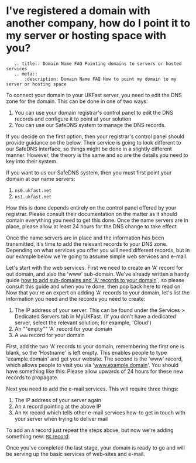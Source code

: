 # I've registered a domain with another company, how do I point it to my server or hosting space with you?

```eval_rst
   .. title:: Domain Name FAQ Pointing domains to servers or hosted services
   .. meta::
       :description: Domain Name FAQ How to point my domain to my server or hosting space
```

To connect your domain to your UKFast server, you need to edit the DNS zone for the domain. This can be done in one of two ways:

1. You can use your domain registrar's control panel to edit the DNS records and configure it to point at your solution
2. You can use our SafeDNS system to manage the DNS records.

If you decide on the first option, then your registrar's control panel should provide guidance on the below. Their service is going to look different to our SafeDNS interface, so things might be done in a slightly different manner. However, the theory is the same and so are the details you need to key into their system.

If you want to us our SafeDNS system, then you must first point your domain at our name servers:

1. `ns0.ukfast.net`
2. `ns1.ukfast.net`

How this is done depends entirely on the control panel offered by your registrar. Please consult their documentation on the matter as it should contain everything you need to get this done. Once the name servers are in place, please allow at least 24 hours for the DNS change to take effect.

Once the name servers are in place and the information has been transmitted, it's time to add the relevant records to your DNS zone. Depending on what services you offer you will need different records, but in our example below we're going to assume simple web services and e-mail.

Let's start with the web services. First we need to create an 'A' record for out domain, and also the 'www' sub-domain. We've already written a handy guide [how to add sub-domains and 'A' records to your domain](/domains/safedns/addarecord)`, so please consult this guide and when you're done, then pop back here to read on. Now that you're an expert on adding 'A' records to your domain, let's list the information you need and the records you need to create:

1. The IP address of your server. This can be found under the Services > Dedicated Servers tab in MyUKFast. (If you don't have a dedicated server, select the relevant solution; for example, 'Cloud')
2. An ""empty"" 'A` record for your domain
3. A `www` record for your domain

First, add the two 'A' records to your domain, remembering the first one is blank, so the 'Hostname' is left empty. This enables people to type 'example.domain' and get your website. The second is the 'www' record, which allows people to visit you via 'www.example.domain'. You should have something like this:   Please allow upwards of 24 hours for these new records to propagate.

Next you need to add the e-mail services. This will require three things:

1. The IP address of your server again
2. An `A` record pointing at the above IP
3. An `MX` record which tells other e-mail services how-to get in touch with your server when trying to deliver mail

To add an `A` record just repeat the steps above, but now we're adding something new: [`MX` record](/domains/safedns/recordtypes).

Once you've completed the last stage, your domain is ready to go and will be serving up the basic services of web-sites and e-mail.
